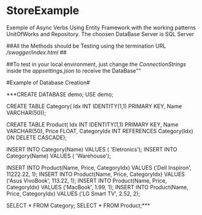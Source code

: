 # StoreExample
Exemple of Async Verbs Using Entity Framework with the working patterns UnitOfWorks and Repository. 
The choosen DataBase Server is SQL Server

##All the Methods should be Testing using the termination URL _/swagger/index.html_ ##

##To test in your local environment, just change the *ConnectionStrings* inside the *appsettings.json* to receive the DataBase"" 


  #Example of Database Creation#

***CREATE DATABASE demo;
USE demo;

CREATE TABLE Category(
	Idx INT IDENTITY(1,1) PRIMARY KEY,
	Name VARCHAR(50));
	
CREATE TABLE Product(
	Idx INT IDENTITY(1,1) PRIMARY KEY,
	Name VARCHAR(50),
	Price FLOAT,
	CategoryIdx INT REFERENCES Category(Idx) ON DELETE CASCADE);


INSERT INTO Category(Name) VALUES ( 'Eletronics');
INSERT INTO Category(Name) VALUES ( 'Warehouse');

INSERT INTO Product(Name, Price, CategoryIdx) VALUES ('Dell Inspiron', 11222.22, 1);
INSERT INTO Product(Name, Price, CategoryIdx) VALUES ('Asus VivoBook', 113.22, 1);
INSERT INTO Product(Name, Price, CategoryIdx) VALUES ('MacBook', 1.99, 1);
INSERT INTO Product(Name, Price, CategoryIdx) VALUES ('LG Smart TV', 2.52, 2);

SELECT * FROM Category;
SELECT * FROM Product;***
